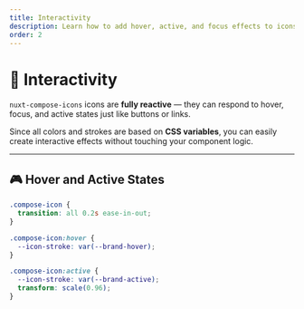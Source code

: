 ```yaml
---
title: Interactivity
description: Learn how to add hover, active, and focus effects to icons in nuxt-compose-icons.
order: 2
---
```


# 🧩 Interactivity

`nuxt-compose-icons` icons are **fully reactive** — they can respond to hover, focus, and active states just like buttons or links.

Since all colors and strokes are based on **CSS variables**, you can easily create interactive effects without touching your component logic.

---

## 🎮 Hover and Active States

```css
.compose-icon {
  transition: all 0.2s ease-in-out;
}

.compose-icon:hover {
  --icon-stroke: var(--brand-hover);
}

.compose-icon:active {
  --icon-stroke: var(--brand-active);
  transform: scale(0.96);
}
```
